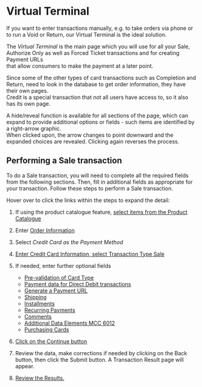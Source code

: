 
# Virtual Terminal

If you want to enter transactions manually, e.g. to take orders via phone or to run a Void or Return, our Virtual Terminal is the ideal solution.

The *Virtual Terminal* is the main page which you will use for all your Sale, Authorize Only as well as Forced Ticket transactions and for creating Payment URLs <br/> that allow consumers to make the payment at a later point.

Since some of the other types of card transactions such as Completion and Return, need to look in the database to get order information, they have their own pages. <br/> Credit is a special transaction that not all users have access to, so it also has its own page.

A hide/reveal function is available for all sections of the page, which can expand to provide additional options or fields - such items are identified by a right-arrow graphic. <br/>When clicked upon, the arrow changes to point downward and the expanded choices are revealed. Clicking again reverses the process.


## Performing a Sale transaction

To do a Sale transaction, you will need to complete all the required fields from the following sections. Then, fill in additional fields as appropriate for your transaction. Follow these steps to perform a Sale transaction.

 Hover over to click the links within the steps to expand the detail:

1. If using the product catalogue feature, [select items from the Product Catalogue](?path=docs/additionalInfo/SelectProducts.md)

2. Enter [Order Information](?path=docs/additionalInfo/AddOrderInformation.md)

3. Select *Credit Card as the Payment Method*

4. [Enter Credit Card Information, select Transaction Type Sale](?path=docs/additionalInfo/CardTransactions.md)

5. If needed, enter further optional fields

    * [Pre-validation of Card Type](?path=docs/additionalInfo/PreValidationOfCardType.md)
    * [Payment data for Direct Debit transactions](?path=docs/additionalInfo/DirectDebitTransactions.md)
    * [Generate a Payment URL](?path=docs/additionalInfo/GeneratePaymentURL.md)
    * [Shipping](?path=docs/additionalInfo/Shipping.md)
    * [Installments](?path=docs/additionalInfo/Installments.md)
    * [Recurring Payments](?path=docs/additionalInfo/RecurringPaymentsVT.md)
    * [Comments](?path=docs/additionalInfo/Comments.md)
    * [Additional Data Elements MCC 6012](?path=docs/additionalInfo/AdditionalDataElementsMCC6012.md)
    * [Purchasing Cards](?path=docs/additionalInfo/PurchasingCards.md)
    
6. [Click on the Continue button](?path=docs/additionalInfo/CompleteTheTransaction.md)

7. Review the data, make corrections if needed by clicking on the Back button, then click the Submit button. A Transaction Result page will appear.

8. [Review the Results.](?path=docs/additionalInfo/TransactionResult.md)

